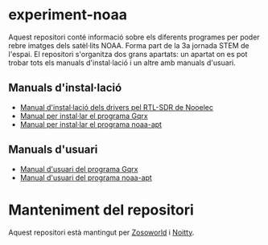 # experiment-noaa

Aquest repositori conté informació sobre els diferents programes per poder rebre imatges dels satèl·lits NOAA. Forma part de la 3a jornada STEM de l'espai. El repositori s'organitza dos grans apartats: un apartat on es pot trobar tots els manuals d'instal·lació i un altre amb manuals d'usuari.

## Manuals d'instal·lació

- [Manual d'instal·lació dels drivers pel RTL-SDR de Nooelec](https://github.com/Noitty/experiment-noaa/wiki/Manual-d'instal%C2%B7laci%C3%B3-dels-drivers-pel-RTL-SDR-de-Nooelec)
- [Manual per instal·lar el programa Gqrx](https://github.com/noitty/experiment-noaa/wiki/Manual-per-instal%C2%B7lar-el-programa-Gqrx)
- [Manual per instal·lar el programa noaa-apt](https://github.com/Noitty/experiment-noaa/wiki/Manual-per-instal%C2%B7lar-el-programa-noaa-apt)

## Manuals d'usuari

- [Manual d'usuari del programa Gqrx](https://github.com/Noitty/experiment-noaa/wiki/Manual-d'usuari-del-programa-Gqrx)
- [Manual d'usuari del programa noaa-apt](https://github.com/Noitty/experiment-noaa/wiki/Manual-d'usuari-del-programa-noaa-apt)

# Manteniment del repositori
Aquest repositori està mantingut per [Zosoworld](https://github.com/Zosoworld) i [Noitty](https://github.com/Noitty).
